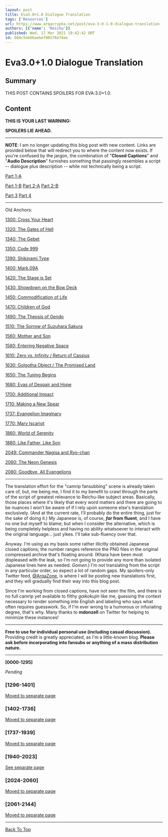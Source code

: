 ```yaml
---
layout: post
title: Eva3.0+1.0 Dialogue Translation
tags: ['Resources']
url: https://www.arqacrypha.net/post/eva-3-0-1-0-dialogue-translation
authors: [{'name': 'Reichu'}]
published: Wed, 17 Mar 2021 19:42:42 GMT
id: 604c5eb66aebef00576e74ee
---
```



# Eva3.0+1.0 Dialogue Translation

## Summary

THIS POST CONTAINS SPOILERS FOR EVA:3.0+1.0.

## Content


<p><strong>THIS IS YOUR LAST WARNING: </strong></p>
<p><strong>SPOILERS LIE AHEAD.</strong></p><hr/><p><strong>NOTE</strong>: I am no longer updating this blog post with new content. Links are provided below that will redirect you to where the content now exists. If you're confused by the jargon, the combination of "<strong>Closed Captions</strong>" and "<strong>Audio Description</strong>" furnishes something that passingly resembles a script -- dialogue plus description -- while not technically being a script. </p>
<p><a href="https://www.arqacrypha.net/post/eva-3-0-1-0-cc-ad-translation-pt-1-a" rel="noopener" target="_self"><u>Part 1-A</u></a> </p>
<p><a href="https://www.arqacrypha.net/blog/Part 1 (Unfinished)https:/www.arqacrypha.net/post/eva-3-0-1-0-cc-ad-translation-pt-1" rel="noopener" target="_blank"><u>Part 1-B</u></a>
<a href="https://www.arqacrypha.net/post/eva-3-0-1-0-cc-ad-translation-pt-2-a" target="_blank"><u>Part 2-A</u></a>
<a href="https://www.arqacrypha.net/post/eva-3-0-1-0-cc-ad-translation-pt-2" target="_blank"><u>Part 2-B</u></a></p>
<p><a href="https://www.arqacrypha.net/post/eva-3-0-1-0-cc-ad-translation-pt-3" rel="noopener" target="_blank"><u>Part 3</u></a>
<a href="https://www.arqacrypha.net/post/eva-3-0-1-0-cc-ad-translation-pt-4" rel="noopener" target="_blank"><u>Part 4</u></a> </p><hr/><p>Old Anchors:</p>
<p><a href="https://www.arqacrypha.net/post/eva-3-0-1-0-cc-ad-translation-pt-2" rel="noopener" target="_blank"><u>1300: Cross Your Heart </u></a></p>
<p><a href="https://www.arqacrypha.net/post/eva-3-0-1-0-cc-ad-translation-pt-2" rel="noopener" target="_blank"><u>1320: The Gates of Hell </u></a></p>
<p><a href="https://www.arqacrypha.net/post/eva-3-0-1-0-cc-ad-translation-pt-2" rel="noopener" target="_blank"><u>1340: The Gebet </u></a></p>
<p><a href="https://www.arqacrypha.net/post/eva-3-0-1-0-cc-ad-translation-pt-2" rel="noopener" target="_blank"><u>1350: Code 999 </u></a></p>
<p><a href="https://www.arqacrypha.net/post/eva-3-0-1-0-cc-ad-translation-pt-2" rel="noopener" target="_blank"><u>1390: Shikinami Type </u></a></p>
<p><a href="https://www.arqacrypha.net/post/eva-3-0-1-0-cc-ad-translation-pt-3" rel="noopener" target="_blank"><u>1400: Mark.09A </u></a></p>
<p><a href="https://www.arqacrypha.net/post/eva-3-0-1-0-cc-ad-translation-pt-3" rel="noopener" target="_blank"><u>1420: The Stage is Set </u></a></p>
<p><a href="https://www.arqacrypha.net/post/eva-3-0-1-0-cc-ad-translation-pt-3" rel="noopener" target="_blank"><u>1430: Showdown on the Bow Deck</u></a></p>
<p><a href="https://www.arqacrypha.net/post/eva-3-0-1-0-cc-ad-translation-pt-3" rel="noopener" target="_blank"><u>1450: Commodification of Life </u></a></p>
<p><a href="https://www.arqacrypha.net/post/eva-3-0-1-0-cc-ad-translation-pt-3" rel="noopener" target="_blank"><u>1470: Children of God </u></a></p>
<p><a href="https://www.arqacrypha.net/post/eva-3-0-1-0-cc-ad-translation-pt-3" rel="noopener" target="_blank"><u>1490: The Theosis of Gendo </u></a></p>
<p><a href="https://www.arqacrypha.net/post/eva-3-0-1-0-cc-ad-translation-pt-3" rel="noopener" target="_blank"><u>1510: The Sorrow of Suzuhara Sakura </u></a></p>
<p><a href="https://www.arqacrypha.net/post/eva-3-0-1-0-cc-ad-translation-pt-3" rel="noopener" target="_blank"><u>1560: Mother and Son </u></a></p>
<p><a href="https://www.arqacrypha.net/post/eva-3-0-1-0-cc-ad-translation-pt-3" rel="noopener" target="_blank"><u>1580: Entering Negative Space </u></a></p>
<p><a href="https://www.arqacrypha.net/post/eva-3-0-1-0-cc-ad-translation-pt-3" rel="noopener" target="_blank"><u>1610: Zero vs. Infinity / Return of Cassius </u></a></p>
<p><a href="https://www.arqacrypha.net/post/eva-3-0-1-0-cc-ad-translation-pt-3" rel="noopener" target="_blank"><u>1630: Golgotha Object / The Promised Land</u></a></p>
<p><a href="https://www.arqacrypha.net/post/eva-3-0-1-0-cc-ad-translation-pt-3" rel="noopener" target="_blank"><u>1650: The Tuning Begins </u></a></p>
<p><a href="https://www.arqacrypha.net/post/eva-3-0-1-0-cc-ad-translation-pt-3" rel="noopener" target="_blank"><u>1680: Evas of Despair and Hope </u></a></p>
<p><a href="https://www.arqacrypha.net/post/eva-3-0-1-0-cc-ad-translation-pt-3" rel="noopener" target="_blank"><u>1700: Additional Impact </u></a></p>
<p><a href="https://www.arqacrypha.net/post/eva-3-0-1-0-cc-ad-translation-pt-3" rel="noopener" target="_blank"><u>1710: Making a New Spear</u></a> </p>
<p><a href="https://www.arqacrypha.net/post/eva-3-0-1-0-cc-ad-translation-pt-4#viewer-27lnf" rel="noopener" target="_blank"><u>1737: Evangelion Imaginary </u></a> </p>
<p><a href="https://www.arqacrypha.net/post/eva-3-0-1-0-cc-ad-translation-pt-4#viewer-6583t" rel="noopener" target="_blank"><u>1770: Mary Iscariot </u></a> </p>
<p><a href="https://www.arqacrypha.net/post/eva-3-0-1-0-cc-ad-translation-pt-4#viewer-6c7ls" rel="noopener" target="_blank"><u>1860: World of Serenity</u></a> </p>
<p><a href="https://www.arqacrypha.net/post/eva-3-0-1-0-cc-ad-translation-pt-4#viewer-3pvaq" rel="noopener" target="_blank"><u>1880: Like Father, Like Son</u></a> </p>
<p><a href="https://www.arqacrypha.net/post/eva-3-0-1-0-cc-ad-translation-pt-4#viewer-adraj" rel="noopener" target="_blank"><u>2049: Commander Nagisa and Ryo-chan</u></a> </p>
<p><a href="https://www.arqacrypha.net/post/eva-3-0-1-0-cc-ad-translation-pt-4#viewer-7m8u2" rel="noopener" target="_blank"><u>2060: The Neon Genesis</u></a> </p>
<p><a href="https://www.arqacrypha.net/post/eva-3-0-1-0-cc-ad-translation-pt-4#viewer-c33a0" rel="noopener" target="_blank"><u>2080: Goodbye, All Evangelions</u></a> </p><hr/><p>The translation effort for the "camrip fansubbing" scene is already taken care of, but, me being me, I find it to my benefit to crawl through the parts of the script of greatest relevance to Reichu-like subject areas. Basically, those places where it's likely that every word matters and there are going to be nuances I won't be aware of if I rely upon someone else's translation exclusively. (And at the current rate, I'll probably do the entire thing, just for the sake of doing it.) My Japanese is, of course, <em><strong>far</strong></em><strong> from fluent</strong>, and I have no one but myself to blame; but when I consider the alternative, which is being completely helpless and having no ability whatsoever to interact with the original language... just yikes. I'll take sub-fluency over that.</p>
<p>Anyway. I'm using as my basis some rather illicitly obtained Japanese closed captions; the number ranges reference the PNG  files in the original compressed archive that's floating around. (Khara have been most displeased with the leak, so I'm not going to provide any more than isolated Japanese lines here as needed. <em>Gomen</em>.) I'm not translating from the script in any particular order, so expect a lot of random gaps. My spoilers-only Twitter feed, <a href="https://twitter.com/ArqaZone" rel="noopener" target="_blank"><u>@ArqaZone</u></a>, is where I will be posting new translations first, and they will gradually find their way into this blog post. </p>
<p>Since I'm working from closed captions, have not seen the film, and there is no full camrip yet available to filthy <em>gaikokujin</em> like me, guessing the context necessary to render something into English and labeling who says what often requires guesswork. So, if I'm ever wrong to a humorous or infuriating degree, that's why. Many thanks to <strong>mdonzell</strong> on Twitter for helping to minimize these instances!</p><hr/><p><strong>Free to use for individual personal use (including casual discussion). </strong>Providing credit is greatly appreciated, as I'm a little-known blog.<strong> Please ask before incorporating into fansubs or anything of a mass distribution nature.</strong></p><hr/><p><strong>[0000-1295]</strong></p>
<p><em>Pending</em></p>
<h3>[1296-1401]</h3>
<p><a href="https://www.arqacrypha.net/post/eva-3-0-1-0-cc-ad-translation-pt-2" rel="noopener" target="_blank"><u>Moved to separate page</u></a> </p>
<h3>[1402-1736]</h3>
<p><a href="https://www.arqacrypha.net/post/eva-3-0-1-0-cc-ad-translation-pt-3" rel="noopener" target="_blank"><u>Moved to separate page</u></a> </p>
<h3>[1737-1939]</h3>
<p><a href="https://www.arqacrypha.net/post/eva-3-0-1-0-cc-ad-translation-pt-4" rel="noopener" target="_blank"><u>Moved to separate page</u></a> </p>
<h3>[1940-2023]</h3>
<p><a href="https://www.arqacrypha.net/post/eva-3-0-1-0-cc-ad-translation-pt-4#viewer-7085c" rel="noopener" target="_blank"><u>See separate page</u></a> </p>
<h3>[2024-2060]</h3>
<p><a href="https://www.arqacrypha.net/post/eva-3-0-1-0-cc-ad-translation-pt-4#viewer-adraj" rel="noopener" target="_blank"><u>Moved to separate page</u></a> </p>
<h3>[2061-2144]</h3>
<p><a href="https://www.arqacrypha.net/post/eva-3-0-1-0-cc-ad-translation-pt-4#viewer-7m8u2" rel="noopener" target="_blank"><u>Moved to separate page</u></a> </p><hr/><p><u>Back To Top</u> </p>